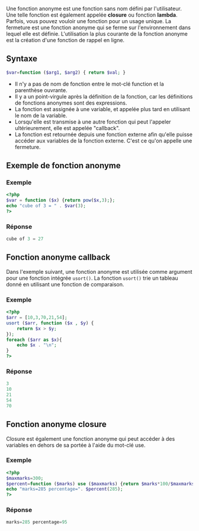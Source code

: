 Une fonction anonyme est une fonction sans nom défini par l'utilisateur. Une telle fonction est également appelée **closure** ou fonction **lambda**. Parfois, vous pouvez vouloir une fonction pour un usage unique. La fermeture est une fonction anonyme qui se ferme sur l'environnement dans lequel elle est définie. L'utilisation la plus courante de la fonction anonyme est la création d'une fonction de rappel en ligne.

## Syntaxe

``` php
$var=function ($arg1, $arg2) { return $val; }
```

- Il n'y a pas de nom de fonction entre le mot-clé function et la parenthèse ouvrante.
- Il y a un point-virgule après la définition de la fonction, car les définitions de fonctions anonymes sont des expressions.
- La fonction est assignée à une variable, et appelée plus tard en utilisant le nom de la variable.
- Lorsqu'elle est transmise à une autre fonction qui peut l'appeler ultérieurement, elle est appelée "callback".
- La fonction est retournée depuis une fonction externe afin qu'elle puisse accéder aux variables de la fonction externe. C'est ce qu'on appelle une fermeture.

## Exemple de fonction anonyme

### Exemple

``` php
<?php
$var = function ($x) {return pow($x,3);};
echo "cube of 3 = " . $var(3);
?>
```

### Réponse

``` php
cube of 3 = 27
```

## Fonction anonyme callback

Dans l'exemple suivant, une fonction anonyme est utilisée comme argument pour une fonction intégrée ```usort()```. La fonction ```usort()``` trie un tableau donné en utilisant une fonction de comparaison.

### Exemple

``` php
<?php
$arr = [10,3,70,21,54];
usort ($arr, function ($x , $y) {
    return $x > $y;
});
foreach ($arr as $x){
    echo $x . "\n";
}
?>
```

### Réponse

``` php
3
10
21
54
70
```

## Fonction anonyme closure

Closure est également une fonction anonyme qui peut accéder à des variables en dehors de sa portée à l'aide du mot-clé use.

### Exemple

``` php
<?php
$maxmarks=300;
$percent=function ($marks) use ($maxmarks) {return $marks*100/$maxmarks;};
echo "marks=285 percentage=". $percent(285);
?>
```

### Réponse

``` php
marks=285 percentage=95
```